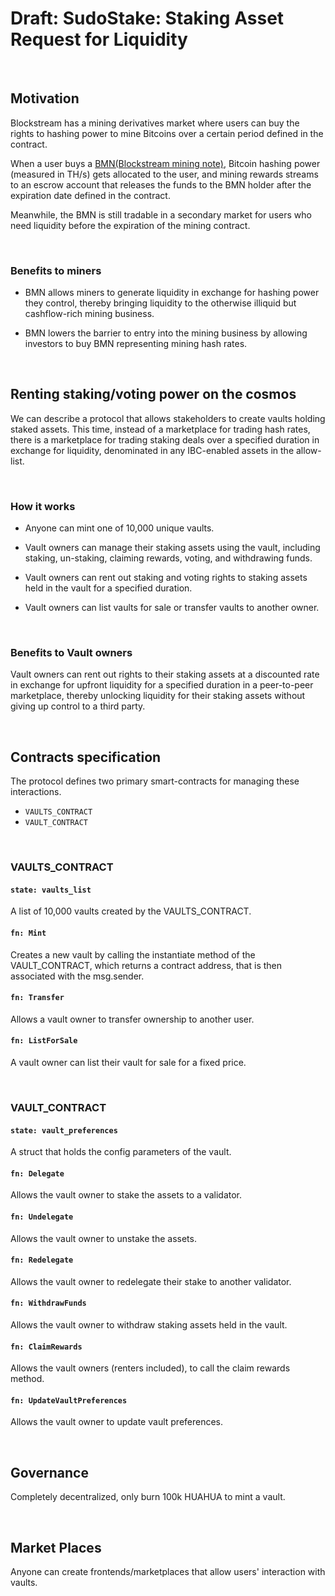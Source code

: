 
# Draft: SudoStake: Staking Asset Request for Liquidity

&nbsp;

## Motivation

Blockstream has a mining derivatives market where users can buy the rights to hashing power to mine Bitcoins over a certain period defined in the contract.

When a user buys a [BMN(Blockstream mining note)](https://blockstream.com/finance/bmn/), Bitcoin hashing power (measured in TH/s) gets allocated to the user, and mining rewards streams to an escrow account that releases the funds to the BMN holder after the expiration date defined in the contract.

Meanwhile, the BMN is still tradable in a secondary market for users who need liquidity before the expiration of the mining contract.

&nbsp;

### Benefits to miners

* BMN allows miners to generate liquidity in exchange for hashing power they control, thereby bringing liquidity to the otherwise illiquid but cashflow-rich mining business.

* BMN lowers the barrier to entry into the mining business by allowing investors to buy BMN representing mining hash rates.

&nbsp;

## Renting staking/voting power on the cosmos

We can describe a protocol that allows stakeholders to create vaults holding staked assets. This time, instead of a marketplace for trading hash rates, there is a marketplace for trading staking deals over a specified duration in exchange for liquidity, denominated in any IBC-enabled assets in the allow-list.

&nbsp;

### How it works

* Anyone can mint one of 10,000 unique vaults.

* Vault owners can manage their staking assets using the vault, including staking, un-staking, claiming rewards, voting, and withdrawing funds.

* Vault owners can rent out staking and voting rights to staking assets held in the vault for a specified duration.

* Vault owners can list vaults for sale or transfer vaults to another owner.

&nbsp;

### Benefits to Vault owners

Vault owners can rent out rights to their staking assets at a discounted rate in exchange for upfront liquidity for a specified duration in a peer-to-peer marketplace, thereby unlocking liquidity for their staking assets without giving up control to a third party.

&nbsp;

## Contracts specification

The protocol defines two primary smart-contracts for managing these interactions.

* `VAULTS_CONTRACT`
* `VAULT_CONTRACT`

&nbsp;

### VAULTS_CONTRACT

#### `state: vaults_list`

A list of 10,000 vaults created by the VAULTS_CONTRACT.

#### `fn: Mint`

Creates a new vault by calling the instantiate method of the VAULT_CONTRACT, which returns a contract address, that is then associated with the msg.sender.

#### `fn: Transfer`

Allows a vault owner to transfer ownership to another user.

#### `fn: ListForSale`

A vault owner can list their vault for sale for a fixed price.

&nbsp;

### VAULT_CONTRACT

#### `state: vault_preferences`

A struct that holds the config parameters of the vault.

#### `fn: Delegate`

Allows the vault owner to stake the assets to a validator.

#### `fn: Undelegate`

Allows the vault owner to unstake the assets.

#### `fn: Redelegate`

Allows the vault owner to redelegate their stake to another validator.

#### `fn: WithdrawFunds`

Allows the vault owner to withdraw staking assets held in the vault.

#### `fn: ClaimRewards`

Allows the vault owners (renters included), to call the claim rewards method.

#### `fn: UpdateVaultPreferences`

Allows the vault owner to update vault preferences.

&nbsp;

## Governance

Completely decentralized, only burn 100k HUAHUA to mint a vault.

&nbsp;

## Market Places

Anyone can create frontends/marketplaces that allow users' interaction with vaults.
